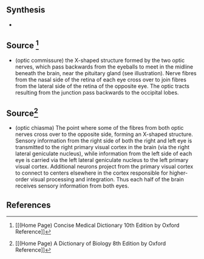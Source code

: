 ## Synthesis
- 
## Source [^1]
- (optic commissure) the X-shaped structure formed by the two optic nerves, which pass backwards from the eyeballs to meet in the midline beneath the brain, near the pituitary gland (see illustration). Nerve fibres from the nasal side of the retina of each eye cross over to join fibres from the lateral side of the retina of the opposite eye. The optic tracts resulting from the junction pass backwards to the occipital lobes.
## Source[^2]
- (optic chiasma) The point where some of the fibres from both optic nerves cross over to the opposite side, forming an X-shaped structure. Sensory information from the right side of both the right and left eye is transmitted to the right primary visual cortex in the brain (via the right lateral geniculate nucleus), while information from the left side of each eye is carried via the left lateral geniculate nucleus to the left primary visual cortex. Additional neurons project from the primary visual cortex to connect to centers elsewhere in the cortex responsible for higher-order visual processing and integration. Thus each half of the brain receives sensory information from both eyes.
## References

[^1]: [[(Home Page) Concise Medical Dictionary 10th Edition by Oxford Reference]]
[^2]: [[(Home Page) A Dictionary of Biology 8th Edition by Oxford Reference]]